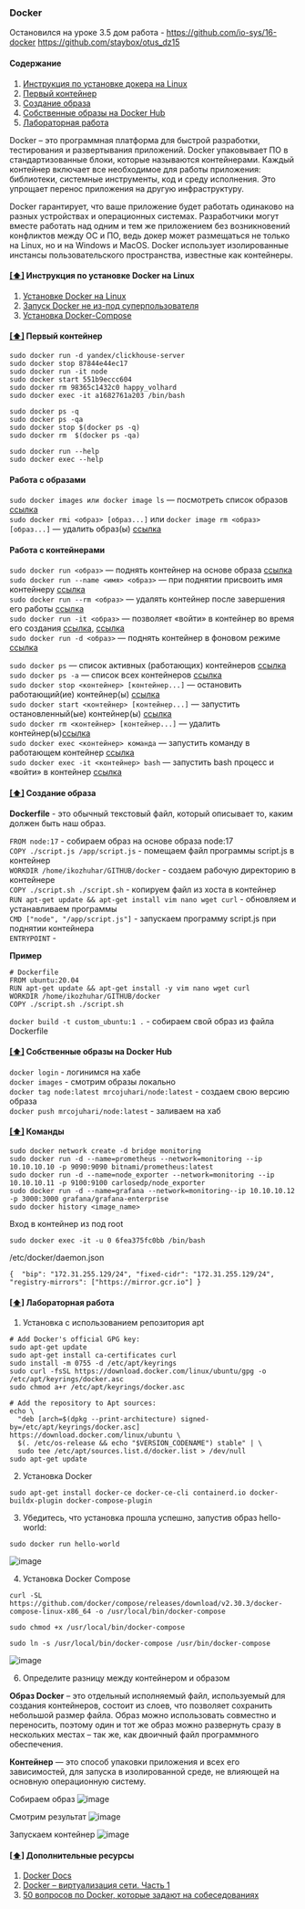 ### Docker

Остановился на уроке 3.5
дом работа - 
https://github.com/io-sys/16-docker
https://github.com/staybox/otus_dz15


#### <a name='toc'>Содержание</a>
1. [Инструкция по установке докера на Linux](#1)
2. [Первый контейнер](#2)
3. [Создание образа](#3)
4. [Собственные образы на Docker Hub](#4)
5. [Лабораторная работа](#5)

Docker – это программная платформа для быстрой разработки, тестирования и развертывания приложений. Docker упаковывает ПО в стандартизованные блоки, которые называются контейнерами. Каждый контейнер включает все необходимое для работы приложения: библиотеки, системные инструменты, код и среду исполнения. Это упрощает перенос приложения на другую инфраструктуру.

Docker гарантирует, что ваше приложение будет работать одинаково на разных устройствах и операционных системах. Разработчики могут вместе работать над одним и тем же приложением без возникновений конфликтов между ОС и ПО, ведь докер может размещаться не только на Linux, но и на Windows и MacOS. Docker использует изолированные инстансы пользовательского пространства, известные как контейнеры.

#### [[⬆]](#toc) <a name='1'>Инструкция по установке Docker на Linux</a>

1. [Установке Docker на Linux](https://docs.docker.com/engine/install/ubuntu/)
2. [Запуск Docker не из-под суперпользователя](https://docs.docker.com/engine/install/linux-postinstall/)
3. [Установка Docker-Compose](https://docs.docker.com/compose/install/standalone/)


#### [[⬆]](#toc) <a name='2'>Первый контейнер</a>
```
sudo docker run -d yandex/clickhouse-server
sudo docker stop 87844e44ec17
sudo docker run -it node
sudo docker start 551b9eccc604
sudo docker rm 98365c1432c0 happy_volhard
sudo docker exec -it a1682761a203 /bin/bash

sudo docker ps -q
sudo docker ps -qa
sudo docker stop $(docker ps -q)
sudo docker rm  $(docker ps -qa)

sudo docker run --help
sudo docker exec --help
```

#### Работа с образами

`sudo docker images или docker image ls` — посмотреть список образов [ссылка](https://docs.docker.com/reference/cli/docker/image/ls/)  
`sudo docker rmi <образ> [образ...]` или `docker image rm <образ> [образ...]` — удалить образ(ы) [ссылка](https://docs.docker.com/reference/cli/docker/image/rm/)  

#### Работа с контейнерами
`sudo docker run <образ>` — поднять контейнер на основе образа [ссылка](https://docs.docker.com/reference/cli/docker/container/run/)  
`sudo docker run --name <имя> <образ>` — при поднятии присвоить имя контейнеру [ссылка](https://docs.docker.com/engine/containers/run/#name---name)  
`sudo docker run --rm <образ>` — удалять контейнер после завершения его работы [ссылка](https://docs.docker.com/engine/containers/run/#clean-up---rm)  
`sudo docker run -it <образ>` — позволяет «войти» в контейнер во время его создания [ссылка](https://docs.docker.com/reference/cli/docker/container/run/#assign-name-and-allocate-pseudo-tty---name--it), [ссылка](https://docs.docker.com/engine/containers/run/#foreground)  
`sudo docker run -d <образ>` — поднять контейнер в фоновом режиме [ссылка](https://docs.docker.com/engine/containers/run/#detached--d)  

`sudo docker ps` — список активных (работающих) контейнеров [ссылка](https://docs.docker.com/reference/cli/docker/container/ls/)  
`sudo docker ps -a` — список всех контейнеров [ссылка](https://docs.docker.com/reference/cli/docker/container/ls/#show-both-running-and-stopped-containers)  
`sudo docker stop <контейнер> [контейнер...]` — остановить работающий(ие) контейнер(ы) [ссылка](https://docs.docker.com/reference/cli/docker/container/stop/)  
`sudo docker start <контейнер> [контейнер...]` — запустить остановленный(ые) контейнер(ы) [ссылка](https://docs.docker.com/reference/cli/docker/container/start/)  
`sudo docker rm <контейнер> [контейнер...]` — удалить контейнер(ы)[ссылка](https://docs.docker.com/reference/cli/docker/container/rm/)  
`sudo docker exec <контейнер> команда` — запустить команду в работающем контейнер [ссылка](https://docs.docker.com/reference/cli/docker/container/exec/)  
`sudo docker exec -it <контейнер> bash` — запустить bash процесс и «войти» в контейнер [ссылка](https://docs.docker.com/reference/cli/docker/container/exec/#run-docker-exec-on-a-running-container)  



#### [[⬆]](#toc) <a name='3'>Создание образа</a>

**Dockerfile** - это обычный текстовый файл, который описывает то, каким должен быть наш образ.

`FROM node:17` - собираем образ на основе образа node:17  
`COPY ./script.js /app/script.js` - помещаем файл программы script.js в контейнер   
`WORKDIR /home/ikozhuhar/GITHUB/docker` - создаем рабочую директорию в контейнере  
`COPY ./script.sh ./script.sh` - копируем файл из хоста в контейнер  
`RUN apt-get update && apt-get install vim nano wget curl` - обновляем и устанавливаем программы  
`CMD ["node", "/app/script.js"]` - запускаем программу script.js при поднятии контейнера  
`ENTRYPOINT` - 

**Пример**
```
# Dockerfile
FROM ubuntu:20.04
RUN apt-get update && apt-get install -y vim nano wget curl
WORKDIR /home/ikozhuhar/GITHUB/docker
COPY ./script.sh ./script.sh
```

`docker build -t custom_ubuntu:1 .` - собираем свой образ из файла Dockerfile



#### [[⬆]](#toc) <a name='4'>Собственные образы на Docker Hub</a>

`docker login` - логинимся на хабе  
`docker images` - смотрим образы локально  
`docker tag node:latest mrcojuhari/node:latest` - создаем свою версию образа  
`docker push mrcojuhari/node:latest` - заливаем на хаб  



#### [[⬆]](#toc) <a name='2'>Команды</a>

```
sudo docker network create -d bridge monitoring
sudo docker run -d --name=prometheus --network=monitoring --ip 10.10.10.10 -p 9090:9090 bitnami/prometheus:latest
sudo docker run -d --name=node_exporter --network=monitoring --ip 10.10.10.11 -p 9100:9100 carlosedp/node_exporter
sudo docker run -d --name=grafana --network=monitoring--ip 10.10.10.12 -p 3000:3000 grafana/grafana-enterprise
sudo docker history <image_name>
```
Вход в контейнер из под root
```
sudo docker exec -it -u 0 6fea375fc0bb /bin/bash
```


/etc/docker/daemon.json
```
{  "bip": "172.31.255.129/24", "fixed-cidr": "172.31.255.129/24", "registry-mirrors": ["https://mirror.gcr.io"] }
```




#### [[⬆]](#toc) <a name='5'>Лабораторная работа</a>

1. Установка с использованием репозитория apt

```
# Add Docker's official GPG key:
sudo apt-get update
sudo apt-get install ca-certificates curl
sudo install -m 0755 -d /etc/apt/keyrings
sudo curl -fsSL https://download.docker.com/linux/ubuntu/gpg -o /etc/apt/keyrings/docker.asc
sudo chmod a+r /etc/apt/keyrings/docker.asc

# Add the repository to Apt sources:
echo \
  "deb [arch=$(dpkg --print-architecture) signed-by=/etc/apt/keyrings/docker.asc] https://download.docker.com/linux/ubuntu \
  $(. /etc/os-release && echo "$VERSION_CODENAME") stable" | \
  sudo tee /etc/apt/sources.list.d/docker.list > /dev/null
sudo apt-get update
```

2. Установка Docker
```
sudo apt-get install docker-ce docker-ce-cli containerd.io docker-buildx-plugin docker-compose-plugin
```

3. Убедитесь, что установка прошла успешно, запустив образ hello-world:
```
sudo docker run hello-world
```
![image](https://github.com/user-attachments/assets/bc14c81a-ab3a-4149-a638-67eff009270d)

4. Установка Docker Compose
```
curl -SL https://github.com/docker/compose/releases/download/v2.30.3/docker-compose-linux-x86_64 -o /usr/local/bin/docker-compose
```
```
sudo chmod +x /usr/local/bin/docker-compose
```
```
sudo ln -s /usr/local/bin/docker-compose /usr/bin/docker-compose
```

![image](https://github.com/user-attachments/assets/139d35af-accc-449b-8187-74e30013e450)

6. Определите разницу между контейнером и образом

**Образ Docker** – это отдельный исполняемый файл, используемый для создания контейнеров, состоит из слоев, что позволяет сохранить небольшой размер файла. Образ можно использовать совместно и переносить, поэтому один и тот же образ можно развернуть сразу в нескольких местах – так же, как двоичный файл программного обеспечения.

**Контейнер** — это способ упаковки приложения и всех его зависимостей, для запуска в изолированной среде, не влияющей на основную операционную систему. 


Собираем образ
![image](https://github.com/user-attachments/assets/0b4ba98b-d02a-48fe-a7a2-a8c91cffd56a)

Смотрим результат
![image](https://github.com/user-attachments/assets/f60072c7-e6dd-4347-8574-aafe825eb96a)

Запускаем контейнер
![image](https://github.com/user-attachments/assets/3476b8d8-cfa4-4b09-aaf8-56df4fba5fdc)




#### [[⬆]](#toc) <a name='5'>Дополнительные ресурсы</a>

1. [Docker Docs](https://docs.docker.com/manuals/)
2. [Docker – виртуализация сети. Часть 1](https://cloud.k2.tech/blog/about-technologies/docker-virtualizatsiya-seti-part1/)
3. [50 вопросов по Docker, которые задают на собеседованиях](https://habr.com/ru/companies/slurm/articles/528206/)
